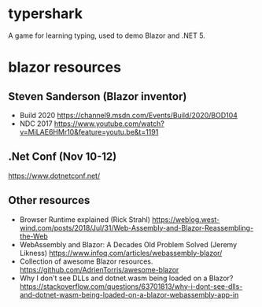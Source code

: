# typershark
A game for learning typing, used to demo Blazor and .NET 5.

# blazor resources

## Steven Sanderson (Blazor inventor)
- Build 2020
   https://channel9.msdn.com/Events/Build/2020/BOD104 
- NDC 2017
  https://www.youtube.com/watch?v=MiLAE6HMr10&feature=youtu.be&t=1191

## .Net Conf (Nov 10-12)
https://www.dotnetconf.net/

## Other resources
- Browser Runtime explained (Rick Strahl)
  https://weblog.west-wind.com/posts/2018/Jul/31/Web-Assembly-and-Blazor-Reassembling-the-Web
- WebAssembly and Blazor: A Decades Old Problem Solved (Jeremy Likness)
  https://www.infoq.com/articles/webassembly-blazor/
- Collection of awesome Blazor resources.
  https://github.com/AdrienTorris/awesome-blazor
- Why I don't see DLLs and dotnet.wasm being loaded on a Blazor?
  https://stackoverflow.com/questions/63701813/why-i-dont-see-dlls-and-dotnet-wasm-being-loaded-on-a-blazor-webassembly-app-in